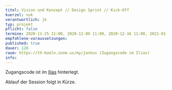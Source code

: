 ```yaml
---
titel: Vision und Konzept // Design Sprint // Kick-Off
kuerzel: vuk
verantwortlich: jk
typ: projekt
pflicht: false
termine: 2020-11-25 11:00, 2020-12-09 11:00, 2020-12-16 11:00, 2021-01-06 11:00
empfohlene-voraussetzungen: 
published: true
dauer: 120
raum: https://th-koeln.zoom.us/my/jankus (Zugangscode im Ilias)
info: 
---
```


Zugangscode ist im [Ilias](https://ilias.th-koeln.de/goto.php?target=fold_1658174&client_id=ILIAS_FH_Koeln) hinterlegt.

Ablauf der Session folgt in Kürze.